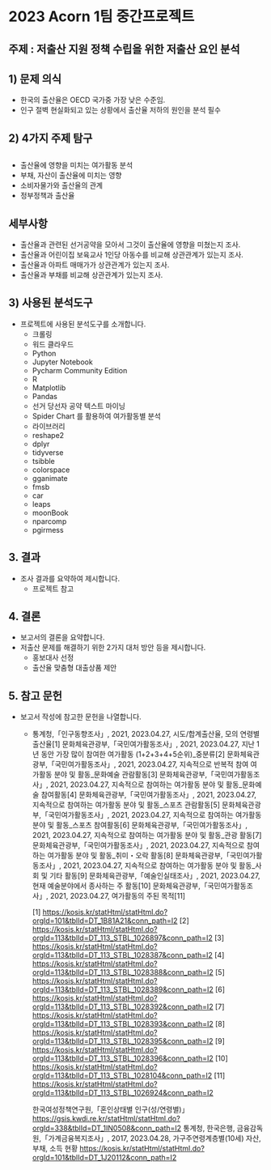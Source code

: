 # 2023 Acorn 1팀 중간프로젝트

## 주제 : 저출산 지원 정책 수립을 위한 저출산 요인 분석


## 1) 문제 의식

- 한국의 출산율은 OECD 국가중 가장 낮은 수준임. 
- 인구 절벽 현실화되고 있는 상황에서 출산율 저하의 원인을 분석 필수


    
    
## 2)  4가지 주제 탐구   

##
   - 출산율에 영향을 미치는 여가활동 분석
   - 부채, 자산이 출산율에 미치는 영향
   - 소비자물가와 출산율의 관계
   - 정부정책과 출산율
    


   ## 세부사항
   - 출산율과 관련된 선거공약을 모아서 그것이 출산율에 영향을 미쳤는지 조사.
   - 출산율과 어린이집 보육교사 1인당 아동수를 비교해 상관관계가 있는지 조사.
   - 출산율과 아파트 매매가가 상관관계가 있는지 조사.
   - 출산율과 부채를 비교해 상관관계가 있는지 조사.
     


## 3) 사용된 분석도구
- 프로젝트에 사용된 분석도구를 소개합니다.
    - 크롤링
    - 워드 클라우드
    - Python
    - Jupyter Notebook
    - Pycharm Community Edition
    - R
    - Matplotlib
    - Pandas
    - 선거 당선자 공약 텍스트 마이닝
    - Spider Chart 를 활용하여 여가활동별 분석
    - 라이브러리
    - reshape2
    - dplyr
    - tidyverse
    - tsibble
    - colorspace
    - gganimate
    - fmsb
    - car
    - leaps
    - moonBook
    - nparcomp
    - pgirmess
          
    
    
    


## 3. 결과
- 조사 결과를 요약하여 제시합니다.
    - 프로젝트 참고


    
    


## 4. 결론
- 보고서의 결론을 요약합니다.
- 저출산 문제를 해결하기 위한 2가지 대처 방안 등을 제시합니다.
    - 홍보대사 선정
    - 출산율 맞춤형 대출상품 제안


    
    
    


## 5. 참고 문헌
- 보고서 작성에 참고한 문헌을 나열합니다.
    - 통계청,「인구동향조사」, 2021, 2023.04.27, 시도/합계출산율, 모의 연령별 출산율[1]
        문화체육관광부,「국민여가활동조사」, 2021, 2023.04.27, 지난 1년 동안 가장 많이 참여한 여가활동 (1+2+3+4+5순위)_중분류[2]
        문화체육관광부,「국민여가활동조사」, 2021, 2023.04.27, 지속적으로 반복적 참여 여가활동 분야 및 활동_문화예술 관람활동[3]
        문화체육관광부,「국민여가활동조사」, 2021, 2023.04.27, 지속적으로 참여하는 여가활동 분야 및 활동_문화예술 참여활동[4]
        문화체육관광부,「국민여가활동조사」, 2021, 2023.04.27, 지속적으로 참여하는 여가활동 분야 및 활동_스포츠 관람활동[5]
        문화체육관광부,「국민여가활동조사」, 2021, 2023.04.27, 지속적으로 참여하는 여가활동 분야 및 활동_스포츠 참여활동[6]
        문화체육관광부,「국민여가활동조사」, 2021, 2023.04.27, 지속적으로 참여하는 여가활동 분야 및 활동_관광 활동[7]
        문화체육관광부,「국민여가활동조사」, 2021, 2023.04.27, 지속적으로 참여하는 여가활동 분야 및 활동_취미・오락 활동[8]
        문화체육관광부,「국민여가활동조사」, 2021, 2023.04.27, 지속적으로 참여하는 여가활동 분야 및 활동_사회 및 기타 활동[9]
        문화체육관광부,「예술인실태조사」, 2021, 2023.04.27, 현재 예술분야에서 종사하는 주 활동[10]
        문화체육관광부,「국민여가활동조사」, 2021, 2023.04.27, 여가활동의 주된 목적[11]

        [1] https://kosis.kr/statHtml/statHtml.do?orgId=101&tblId=DT_1B81A21&conn_path=I2
        [2] https://kosis.kr/statHtml/statHtml.do?orgId=113&tblId=DT_113_STBL_1026897&conn_path=I2
        [3] https://kosis.kr/statHtml/statHtml.do?orgId=113&tblId=DT_113_STBL_1028387&conn_path=I2
        [4] https://kosis.kr/statHtml/statHtml.do?orgId=113&tblId=DT_113_STBL_1028388&conn_path=I2
        [5] https://kosis.kr/statHtml/statHtml.do?orgId=113&tblId=DT_113_STBL_1028389&conn_path=I2
        [6] https://kosis.kr/statHtml/statHtml.do?orgId=113&tblId=DT_113_STBL_1028392&conn_path=I2
        [7] https://kosis.kr/statHtml/statHtml.do?orgId=113&tblId=DT_113_STBL_1028393&conn_path=I2
        [8] https://kosis.kr/statHtml/statHtml.do?orgId=113&tblId=DT_113_STBL_1028395&conn_path=I2
        [9] https://kosis.kr/statHtml/statHtml.do?orgId=113&tblId=DT_113_STBL_1028396&conn_path=I2
        [10] https://kosis.kr/statHtml/statHtml.do?orgId=113&tblId=DT_113_STBL_1028104&conn_path=I2
        [11] https://kosis.kr/statHtml/statHtml.do?orgId=113&tblId=DT_113_STBL_1026924&conn_path=I2

        한국여성정책연구원,「혼인상태별 인구(성/연령별)」
        https://gsis.kwdi.re.kr/statHtml/statHtml.do?orgId=338&tblId=DT_1IN0508&conn_path=I2
        통계청, 한국은행, 금융감독원,「가계금융복지조사」, 2017, 2023.04.28, 가구주연령계층별(10세) 자산, 부채, 소득 현황
        https://kosis.kr/statHtml/statHtml.do?orgId=101&tblId=DT_1J20112&conn_path=I2






